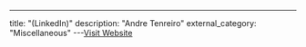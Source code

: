 ---
title: "(LinkedIn)"
description: "Andre Tenreiro"
external_category: "Miscellaneous"
---[Visit Website](https://www.linkedin.com/in/andretenreiro/)

